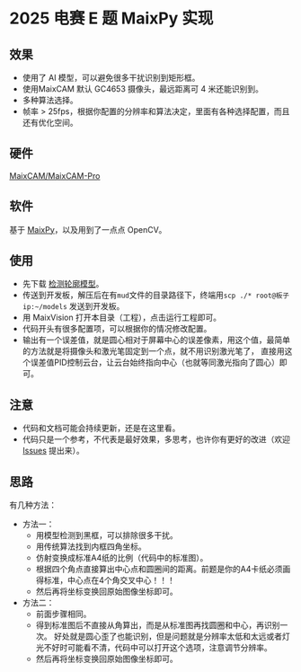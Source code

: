 2025 电赛 E 题 MaixPy 实现
======

## 效果

* 使用了 AI 模型，可以避免很多干扰识别到矩形框。
* 使用MaixCAM 默认 GC4653 摄像头，最远距离可 4 米还能识别到。
* 多种算法选择。
* 帧率 > 25fps，根据你配置的分辨率和算法决定，里面有各种选择配置，而且还有优化空间。


## 硬件

[MaixCAM/MaixCAM-Pro](https://wiki.sipeed.com/maixcam-pro)

## 软件

基于 [MaixPy](https://github.com/sipeed/maixpy)，以及用到了一点点 OpenCV。


## 使用

* 先下载 [检测轮廓模型](https://maixhub.com/model/zoo/1159)。
* 传送到开发板，解压后在有`mud`文件的目录路径下，终端用`scp ./* root@板子ip:~/models` 发送到开发板。
* 用 MaixVision 打开本目录（工程），点击运行工程即可。
* 代码开头有很多配置项，可以根据你的情况修改配置。
* 输出有一个误差值，就是圆心相对于屏幕中心的误差像素，用这个值，最简单的方法就是将摄像头和激光笔固定到一个点，就不用识别激光笔了，
  直接用这个误差值PID控制云台，让云台始终指向中心（也就等同激光指向了圆心）即可。

## 注意

* 代码和文档可能会持续更新，还是在这里看。
* 代码只是一个参考，不代表是最好效果，多思考，也许你有更好的改进（欢迎 [Issues](https://github.com/sipeed/maixpy/issues) 提出来）。

## 思路

有几种方法：
* 方法一：
  * 用模型检测到黑框，可以排除很多干扰。
  * 用传统算法找到内框四角坐标。
  * 仿射变换成标准A4纸的比例（代码中的标准图）。
  * 根据四个角点直接算出中心点和圆圈间的距离。前题是你的A4卡纸必须画得标准，中心点在4个角交叉中心！！！
  * 然后再将坐标变换回原始图像坐标即可。
* 方法二：
  * 前面步骤相同。
  * 得到标准图后不直接从角算出，而是从标准图再找圆圈和中心，再识别一次。
    好处就是圆心歪了也能识别，但是问题就是分辨率太低和太远或者灯光不好时可能看不清，代码中可以打开这个选项，注意调节分辨率。
  * 然后再将坐标变换回原始图像坐标即可。






